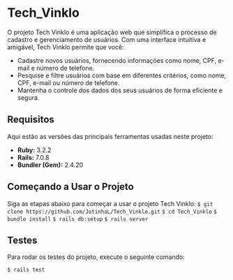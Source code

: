 # Tech_Vinklo

O projeto Tech Vinklo é uma aplicação web que simplifica o processo de cadastro e gerenciamento de usuários. Com uma interface intuitiva e amigável, Tech Vinklo permite que você:

- Cadastre novos usuários, fornecendo informações como nome, CPF, e-mail e número de telefone.
- Pesquise e filtre usuários com base em diferentes critérios, como nome, CPF, e-mail ou número de telefone.
- Mantenha o controle dos dados dos seus usuários de forma eficiente e segura.

## Requisitos

Aqui estão as versões das principais ferramentas usadas neste projeto:

- **Ruby:** 3.2.2
- **Rails:** 7.0.8
- **Bundler (Gem):** 2.4.20

## Começando a Usar o Projeto

Siga as etapas abaixo para começar a usar o projeto Tech Vinklo:
`$ git clone https://github.com/JotinhaL/Tech_Vinklo.git`
`$ cd Tech_Vinklo`
`$ bundle install`
`$ rails db:setup`
`$ rails server`


## Testes

Para rodar os testes do projeto, execute o seguinte comando:

`$ rails test`


